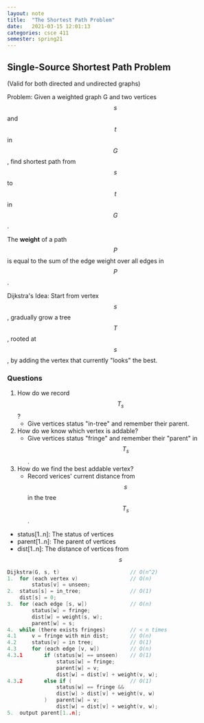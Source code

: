 ```yaml
---
layout: note
title:  "The Shortest Path Problem"
date:   2021-03-15 12:01:13
categories: csce 411
semester: spring21
---
```


## Single-Source Shortest Path Problem

(Valid for both directed and undirected graphs)

Problem: Given a weighted graph G and two vertices $$s$$ and $$t$$ in $$G$$, find shortest path from $$s$$ to $$t$$ in $$G$$.

The **weight** of a path $$P$$ is equal to the sum of the edge weight over all edges in $$P$$.

Dijkstra's Idea: Start from vertex $$s$$, gradually grow a tree $$T$$, rooted at $$s$$, by adding the vertex that currently "looks" the best.

### Questions
1. How do we record $$T_s$$?
   - Give vertices status "in-tree" and remember their parent.
2. How do we know which vertex is addable?
   - Give vertices status "fringe" and remember their "parent" in $$T_s$$.
3. How do we find the best addable vertex?
   - Record verices' current distance from $$s$$ in the tree $$T_s$$.

- status[1..n]: The status of vertices
- parent[1..n]: The parent of vertices
- dist[1..n]: The distance of vertices from $$s$$

```cpp
Dijkstra(G, s, t)                       // O(n^2)
1.  for (each vertex v)                 // O(n)
        status[v] = unseen;
2.  status[s] = in_tree;                // O(1)
    dist[s] = 0;
3.  for (each edge [s, w])              // O(n)
        status[w] = fringe;
        dist[w] = weight(s, w);
        parent[w] = s;
4.  while (there exists fringes)        // < n times
4.1     v = fringe with min dist;       // O(n)
4.2     status[v] = in tree;            // O(1)
4.3     for (each edge [v, w])          // O(n)
4.3.1       if (status[w] == unseen)    // O(1)
                status[w] = fringe;
                parent[w] = v;
                dist[w] = dist[v] + weight(v, w);
4.3.2       else if (                   // O(1)
                status[w] == fringe &&
                dist[w] > dist[v] + weight(v, w)
            )   parent[w] = v;
                dist[w] = dist[v] + weight(v, w);
5.  output parent[1..n];
```
